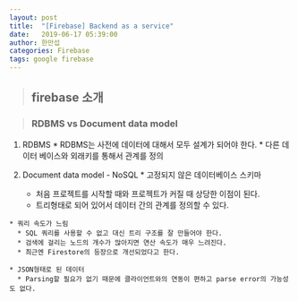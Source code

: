 ```yaml
---
layout: post
title:  "[Firebase] Backend as a service"
date:   2019-06-17 05:39:00
author: 한만섭
categories: Firebase
tags: google firebase
---
```


> ## firebase 소개 


> ### RDBMS vs Document data model
  
  1. RDBMS
    * RDBMS는 사전에 데이터에 대해서 모두 설계가 되어야 한다. 
    * 다른 데이터 베이스와 외래키를 통해서 관계를 정의
  
  2. Document data model - NoSQL
    * 고정되지 않은 데이터베이스 스키마
      * 처음 프로젝트를 시작할 때와 프로젝트가 커질 때 상당한 이점이 된다. 
      * 트리형태로 되어 있어서 데이터 간의 관계를 정의할 수 있다. 
      
    * 쿼리 속도가 느림
      * SQL 쿼리를 사용할 수 없고 대신 트리 구조를 잘 만들어야 한다. 
      * 검색에 걸리는 노드의 개수가 많아지면 연산 속도가 매우 느려진다. 
      * 최근엔 Firestore의 등장으로 개선되었다고 한다. 
      
    * JSON형태로 된 데이터 
      * Parsing할 필요가 없기 때문에 클라이언트와의 연동이 편하고 parse error의 가능성도 없다.
      
      
      
  

